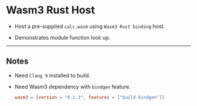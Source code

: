 # Wasm3 Rust Host

* Host a pre-supplied `calc.wasm` using `Wasm3 Rust binding` host.

* Demonstrates module function look up.

---

## Notes

* Need `Clang 9` installed to build.

* Need Wasm3 dependency with `bindgen` feature.

    ```toml
    wasm3 = {version = "0.1.3", features = ["build-bindgen"]}
    ```